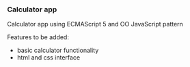 ### Calculator app

Calculator app using ECMAScript 5 and OO JavaScript pattern

Features to be added:

- basic calculator functionality
- html and css interface 